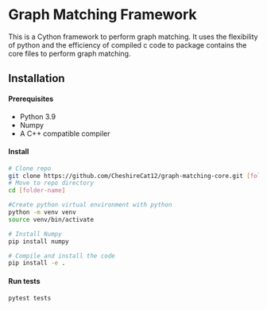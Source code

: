 # Graph Matching Framework

This is a Cython framework to perform graph matching.
It uses the flexibility of python and the efficiency of compiled c code to 
package contains the core files to perform graph matching.

## Installation

#### Prerequisites
- Python 3.9
- Numpy
- A C++ compatible compiler


#### Install
```bash
# Clone repo
git clone https://github.com/CheshireCat12/graph-matching-core.git [folder-name]
# Move to repo directory
cd [folder-name]

#Create python virtual environment with python
python -m venv venv
source venv/bin/activate

# Install Numpy
pip install numpy

# Compile and install the code
pip install -e .
```

#### Run tests
```bash
pytest tests
```
